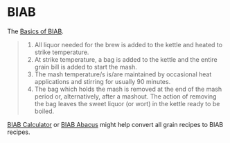 # BIAB

The [Basics of BIAB][basics].

[basics]: http://biabrewer.info/viewtopic.php?f=25&t=194&sid=04e1faaa161ad924c83558c34a7d7abf

> 1. All liquor needed for the brew is added to the kettle and heated to strike
>    temperature.
> 2. At strike temperature, a bag is added to the kettle and the entire grain
>    bill is added to start the mash.
> 3. The mash temperature/s is/are maintained by occasional heat applications
>    and stirring for usually 90 minutes.
> 4. The bag which holds the mash is removed at the end of the mash period or,
>    alternatively, after a mashout. The action of removing the bag leaves the
>    sweet liquor (or wort) in the kettle ready to be boiled.

[BIAB Calculator][calc] or
[BIAB Abacus][abacus] might help convert all grain recipes
to BIAB recipes.

[calc]: http://www.biabrewer.info/download/file.php?id=303
[abacus]: http://www.biabrewer.info/download/file.php?id=3265
